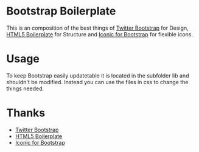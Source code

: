# Bootstrap Boilerplate

This is an composition of the best things of [Twitter Bootstrap](https://github.com/twitter/bootstrap) for Design, [HTML5 Boilerplate](https://github.com/h5bp/html5-boilerplate) for Structure and [Iconic for Bootstrap](https://github.com/jasny/bootstrap/tree/2.0-icons) for flexible icons.

# Usage

To keep Bootstrap easily updatetable it is located in the subfolder lib and shouldn't be modified. Instead you can use the files in css to change the things needed.

# Thanks

* [Twitter Bootstrap](https://github.com/twitter/bootstrap)
* [HTML5 Boilerplate](https://github.com/h5bp/html5-boilerplate)
* [Iconic for Bootstrap](https://github.com/jasny/bootstrap/tree/2.0-icons)